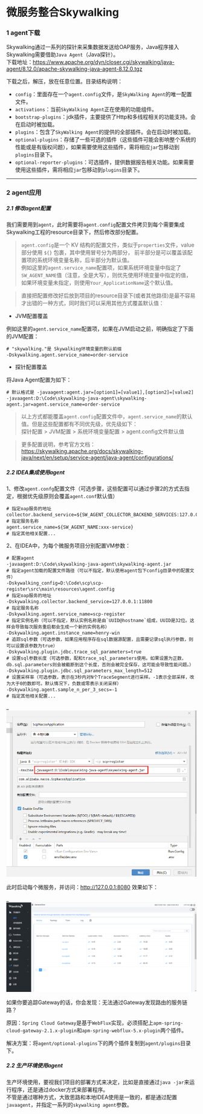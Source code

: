 # 微服务整合Skywalking

### 1 agent下载

Skywalking通过一系列的探针来采集数据发送给OAP服务，Java程序接入Skywalking需要借助`Java Agent`（Java探针）。  
下载地址：https://www.apache.org/dyn/closer.cgi/skywalking/java-agent/8.12.0/apache-skywalking-java-agent-8.12.0.tgz  

下载之后，解压，放在任意位置。目录结构说明：
- `config`：里面存在一个`agent.config`文件，是`SkyWalking Agent`的唯一配置文件。
- `activations`：当前`SkyWalking Agent`正在使用的功能组件。
- `bootstrap-plugins`：jdk插件，主要提供了Http和多线程相关的功能支持。会在启动时被加载。
- `plugins`：包含了`SkyWalking Agent`的提供的全部插件。会在启动时被加载。
- `optional-plugins`：存储了一些可选的插件（这些插件可能会影响整个系统的性能或是有版权问题），如果需要使用这些插件，需将相应`jar`包移动到`plugins`目录下。
- `optional-reporter-plugins`：可选插件，提供数据报告相关功能。如果需要使用这些插件，需将相应`jar`包移动到`plugins`目录下。

* * *

### 2 agent应用

##### 2.1 修改agent配置

我们需要用到`agent`，此时需要将`agent.config`配置文件拷贝到每个需要集成Skywalking工程的resource目录下，然后修改部分配置。

> `agent.config`是一个 KV 结构的配置文件，类似于`properties`文件，value 部分使用 `${}` 包裹，其中使用冒号分为两部分，
> 前半部分是可以覆盖该配置项的系统环境变量名称，后半部分为默认值。  
> 例如这里的`agent.service_name`配置项，如果系统环境变量中指定了`SW_AGENT_NAME`值（注意，全是大写），则优先使用环境变量中指定的值，
> 如果环境变量未指定，则使用`Your_ApplicationName`这个默认值。

> 直接把配置修改好后放到项目的resource目录下(或者其他路径)是最不容易才出错的一种方式，同时我们可以采用其他方式覆盖默认值：

- JVM配置覆盖

例如这里的`agent.service_name`配置项，如果在JVM启动之前，明确指定了下面的JVM配置：

```shell
# "skywalking."是 Skywalking环境变量的默认前缀
-Dskywalking.agent.service_name=order-service
```

- 探针配置覆盖

将Java Agent配置为如下：

```shell
# 默认格式是 -javaagent:agent.jar=[option1]=[value1],[option2]=[value2]
-javaagent:D:\Code\skywalking-java-agent\skywalking-agent.jar=agent.service_name=order-service
```

> 以上方式都能覆盖`agent.config`配置文件中，`agent.service_name`的默认值。但是这些配置都有不同优先级，优先级如下：  
探针配置 > JVM配置 > 系统环境变量配置 > agent.config文件默认值

> 更多配置说明，参考官方文档：https://skywalking.apache.org/docs/skywalking-java/next/en/setup/service-agent/java-agent/configurations/

##### 2.2 IDEA集成使用agent

1、修改`agent.confg`配置文件（可选步骤，这些配置可以通过步骤2的方式去指定，根据优先级原则会覆盖`agent.conf`默认值）

```shell
# 指定oap服务的地址
collector.backend_service=${SW_AGENT_COLLECTOR_BACKEND_SERVICES:127.0.0.1:11800}
# 指定服务名称
agent.service_name=${SW_AGENT_NAME:xxx-service}
# 指定其他相关配置...
```

2、在IDEA中，为每个微服务项目分别配置VM参数：

```shell
# 配置agent
-javaagent:D:\Code\skywalking-java-agent\skywalking-agent.jar
# 指定agent加载的配置文件路径（可以不指定，默认使用agent包下config目录中的配置文件）
-Dskywalking_config=D:\Code\scp\scp-register\src\main\resources\agent.config
# 指定oap服务的地址
-Dskywalking.collector.backend_service=127.0.0.1:11800
# 指定服务名称
-Dskywalking.agent.service_name=scp-register
# 指定实例名称（可以不指定，默认实例名称是由`UUID@hostname`组成，UUID是32位。这样会导致每次服务重启都会生成一个新的实例名称）
-Dskywalking.agent.instance_name=henry-win
# 追踪sql参数（可选参数，如果应用程序存在sql数据源配置，且需要记录sql执行参数，则可以设置该参数为true）
-Dskywalking.plugin.jdbc.trace_sql_parameters=true
# 设置sql参数长度（可选参数，配和trace_sql_parameters使用。如果设置为正数，db.sql.parameters则会被截断到这个长度，否则会被完全保存，这可能会导致性能问题。）
-Dskywalking.plugin.jdbc.sql_parameters_max_length=512
# 设置采样率（可选参数，表示在3秒内对N个TraceSegment进行采样。-1表示全部采样，改为大于0的数即可。默认情况下，负数或零表示关闭采样）
-Dskywalking.agent.sample_n_per_3_secs=-1
# 指定其他相关配置...
```

_![图片](../_media/Snipaste_2022-10-06_17-15-50.png ':size=60%')

此时启动每个微服务，并访问：http://127.0.0.1:8080 效果如下：

_![图片](../_media/Snipaste_2022-10-06_18-13-30.png ':size=100%')

如果你要追踪Gateway的话，你会发现：无法通过Gateway发现路由的服务链路？

原因：`Spring Cloud Gateway`是基于`WebFlux`实现，必须搭配上`apm-spring-cloud-gateway-2.1.x-plugin`和`apm-spring-webflux-5.x-plugin`两个插件。

解决方案：将`agent/optional-plugins`下的两个插件复制到`agent/plugins`目录下。

##### 2.2 生产环境使用agent

生产环境使用，要视我们项目的部署方式来决定，比如是直接通过`java -jar`来运行程序，还是通过docker方式来部署程序。  
不管是通过哪种方式，大致思路和本地IDEA使用是一致的，都是通过配置`javaagent`，并指定一系列的`skywalking agent`参数。
